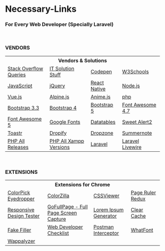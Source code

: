 # Necessary-Links

<h3>For Every Web Developer (Specially Laravel)</h3>

<br>
<h3>VENDORS</h3>

<table>
        <tr>
            <th colspan="4">
                Vendors & Solutions
            </th>
        </tr>
        <tr>
            <td>
                <a href="https://stackoverflow.com/questions">Stack Overflow Queries</a>
            </td>
            <td>
                <a href="https://www.itsolutionstuff.com/">IT Solution Stuff</a>
            </td>
            <td>
                <a href="https://codepen.io/">Codepen</a>
            </td>
            <td>
                <a href="https://www.w3schools.com/">W3Schools</a>
            </td>
        </tr>
        <tr>
            <td>
                <a href="https://www.javascript.com/" target="_blank">JavaScript</a>
            </td>
            <td>
                <a href="https://jquery.com/" target="_blank">jQuery</a>
            </td>
            <td>
                <a href="https://reactnative.dev/" target="_blank">React Native</a>
            </td>
            <td>
                <a href="https://nodejs.org/en/" target="_blank">Node.js</a>
            </td>
        </tr>
        <tr>
            <td>
                <a href="https://vuejs.org/" target="_blank">Vue.js</a>
            </td>
            <td>
                <a href="https://alpinejs.dev/">Alpine.js</a>
            </td>
            <td>
                <a href="https://animejs.com/">Anime.js</a>
            </td>
            <td>
                <a href="https://www.php.net/" target="_blank">php</a>
            </td>
        </tr>
        <tr>
            <td>
                <a href="https://getbootstrap.com/docs/3.3/" target="_blank">Bootstrap 3.3</a>
            </td>
            <td>
                <a href="https://getbootstrap.com/docs/4.0/getting-started/introduction/" target="_blank">Bootstrap 4</a>
            </td>
            <td>
                <a href="https://getbootstrap.com/docs/5.0/getting-started/introduction/" target="_blank">Bootstrap 5</a>
            </td>
            <td>
                <a href="https://fontawesome.com/v4.7/" target="_blank">Font Awesome 4.7</a>
            </td>
        </tr>
        <tr>
            <td>
                <a href="https://fontawesome.com/" target="_blank">Font Awesome 5</a>
            </td>
            <td>
                <a href="https://fonts.google.com/" target="_blank">Google Fonts</a>
            </td>
            <td>
                <a href="https://datatables.net/" target="_blank">Datatables</a>
            </td>
            <td>
                <a href="https://sweetalert2.github.io/" target="_blank">Sweet Alert2</a>
            </td>
        </tr>
        <tr>
            <td>
                <a href="https://github.com/CodeSeven/toastr" target="_blank">Toastr</a>
            </td>
            <td>
                <a href="https://github.com/JeremyFagis/dropify" target="_blank">Dropify</a>
            </td>
            <td>
                <a href="https://www.dropzone.dev/js/" target="_blank">Dropzone</a>
            </td>
            <td>
                <a href="https://summernote.org/" target="_blank">Summernote</a>
            </td>
        </tr>
        <tr>
            <td>
                <a href="https://windows.php.net/downloads/releases/archives/" target="_blank">PHP All Releases</a>
            </td>
            <td>
                <a href="https://sourceforge.net/projects/xampp/files/XAMPP%20Windows/" target="_blank">PHP All Xampp Versions</a>
            </td>
            <td>
                <a href="https://laravel.com/docs/8.x" target="_blank">Laravel</a>
            </td>
            <td>
                <a href="https://laravel-livewire.com/docs/2.x/quickstart" target="_blank">Laravel Livewire</a>
            </td>
        </tr>
    </table>

<br>
<h3>EXTENSIONS</h3>

<table>
    <tr>
        <th colspan="4">
            Extensions for Chrome
        </th>
    </tr>
    <tr>
        <td>
            <a
                href="https://chrome.google.com/webstore/detail/colorpick-eyedropper/ohcpnigalekghcmgcdcenkpelffpdolg/related">ColorPick
                Eyedropper</a>
        </td>
        <td>
            <a
                href="https://chrome.google.com/webstore/detail/colorzilla/bhlhnicpbhignbdhedgjhgdocnmhomnp">ColorZilla</a>
        </td>
        <td>
            <a
                href="https://chrome.google.com/webstore/detail/cssviewer/ggfgijbpiheegefliciemofobhmofgce/related">CSSViewer</a>
        </td>
        <td>
            <a href="https://chrome.google.com/webstore/detail/page-ruler-redux/giejhjebcalaheckengmchjekofhhmal">Page
                Ruler Redux</a>
        </td>
    </tr>
    <tr>
        <td>
            <a
                href="https://chrome.google.com/webstore/detail/responsive-design-tester/jjmifbmfdmkmpkminjccilaooelhmhen">Responsive
                Design Tester</a>
        </td>
        <td>
            <a
                href="https://chrome.google.com/webstore/detail/gofullpage-full-page-scre/fdpohaocaechififmbbbbbknoalclacl">GoFullPage
                - Full Page Screen Capture</a>
        </td>
        <td>
            <a
                href="https://chrome.google.com/webstore/detail/lorem-ipsum-generator-def/mcdcbjjoakogbcopinefncmkcamnfkdb/related">Lorem
                Ipsum Generator</a>
        </td>
        <td>
            <a href="https://chrome.google.com/webstore/detail/clear-cache/cppjkneekbjaeellbfkmgnhonkkjfpdn?hl=en">Clear
                Cache</a>
        </td>
    </tr>
    <tr>
        <td>
            <a href="https://chrome.google.com/webstore/detail/fake-filler/bnjjngeaknajbdcgpfkgnonkmififhfo">Fake
                Filler</a>
        </td>
        <td>
            <a
                href="https://chrome.google.com/webstore/detail/web-developer-checklist/iahamcpedabephpcgkeikbclmaljebjp/related?hl=en">Web
                Developer Checklist</a>
        </td>
        <td>
            <a href="https://chrome.google.com/webstore/detail/postman-interceptor/aicmkgpgakddgnaphhhpliifpcfhicfo">Postman
                Interceptor</a>
        </td>
        <td>
            <a
                href="https://chrome.google.com/webstore/detail/whatfont/jabopobgcpjmedljpbcaablpmlmfcogm/related">WhatFont</a>
        </td>
    </tr>
    <tr>
        <td>
            <a href="https://chrome.google.com/webstore/detail/wappalyzer/gppongmhjkpfnbhagpmjfkannfbllamg/related">Wappalyzer</a>
        </td>
        <td>
        </td>
        <td>
        </td>
        <td>
        </td>
    </tr>
</table>
